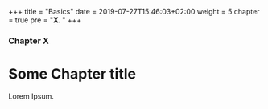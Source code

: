 +++
title = "Basics"
date = 2019-07-27T15:46:03+02:00
weight = 5
chapter = true
pre = "<b>X. </b>"
+++

### Chapter X

# Some Chapter title

Lorem Ipsum.